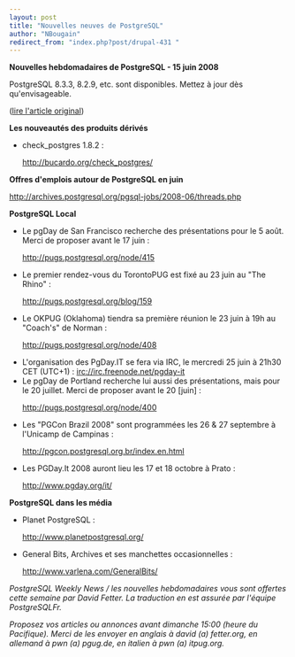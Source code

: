 ```yaml
---
layout: post
title: "Nouvelles neuves de PostgreSQL"
author: "NBougain"
redirect_from: "index.php?post/drupal-431 "
---
```



<p><strong>Nouvelles hebdomadaires de PostgreSQL - 15 juin 2008</strong></p>

<p>PostgreSQL 8.3.3, 8.2.9, etc. sont disponibles. Mettez à jour dès qu'envisageable.</p>

<p>(<a href="http://people.planetpostgresql.org/dfetter/index.php?/archives/177-PostgreSQL-Weekly-News-June-15-2008.html">lire l'article original</a>)</p>

<!--more-->


<strong>Les nouveautés des produits dérivés</strong>

<ul>

<li>check_postgres 1.8.2&nbsp;:

<a target="_blank" href="http://bucardo.org/check_postgres/">http://bucardo.org/check_postgres/</a></li>

</ul>

<!--break-->

<p><strong>Offres d'emplois autour de PostgreSQL en juin</strong></p>

<p><a target="_blank" href="http://archives.postgresql.org/pgsql-jobs/2008-06/threads.php">http://archives.postgresql.org/pgsql-jobs/2008-06/threads.php</a></p>

<p><strong>PostgreSQL Local</strong></p>

<ul>

<li>Le pgDay de San Francisco recherche des présentations pour le 5 août. Merci de proposer avant le 17 juin&nbsp;:

<a target="_blank" href="http://pugs.postgresql.org/node/415">http://pugs.postgresql.org/node/415</a></li>

<li>Le premier rendez-vous du TorontoPUG est fixé au 23 juin au "The Rhino"&nbsp;:

<a target="_blank" href="http://pugs.postgresql.org/blog/159">http://pugs.postgresql.org/blog/159</a></li>

<li>Le OKPUG (Oklahoma) tiendra sa première réunion le 23 juin à 19h au "Coach's" de Norman&nbsp;:

<a target="_blank" href="http://pugs.postgresql.org/node/408">http://pugs.postgresql.org/node/408</a></li>

<li>L'organisation des PgDay.IT se fera via IRC, le mercredi 25 juin à 21h30 CET (UTC+1)&nbsp;: <a href="irc://irc.freenode.net/pgday-it">irc://irc.freenode.net/pgday-it</a></li>

<li>Le pgDay de Portland recherche lui aussi des présentations, mais pour le 20 juillet. Merci de proposer avant le 20 [juin]&nbsp;:

<a target="_blank" href="http://pugs.postgresql.org/node/400">http://pugs.postgresql.org/node/400</a></li>

<li>Les "PGCon Brazil 2008" sont programmées les 26 &amp; 27 septembre à l'Unicamp de Campinas&nbsp;:

<a target="_blank" href="http://pgcon.postgresql.org.br/index.en.html">http://pgcon.postgresql.org.br/index.en.html</a></li>

<li>Les PGDay.It 2008 auront lieu les 17 et 18 octobre à Prato&nbsp;:

<a target="_blank" href="http://www.pgday.org/it/">http://www.pgday.org/it/</a></li>

</ul>

<p><strong>PostgreSQL dans les média</strong></p>

<ul>

<li>Planet PostgreSQL&nbsp;:

<a target="_blank" href="http://www.planetpostgresql.org/">http://www.planetpostgresql.org/</a></li>

<li>General Bits, Archives et ses manchettes occasionnelles&nbsp;:

<a target="_blank" href="http://www.varlena.com/GeneralBits/">http://www.varlena.com/GeneralBits/</a></li>

</ul>

<p><em>PostgreSQL Weekly News / les nouvelles hebdomadaires vous sont offertes cette semaine par David Fetter. La traduction en est assurée par l'équipe PostgreSQLFr.</em></p>

<p><em>Proposez vos articles ou annonces avant dimanche 15:00 (heure du Pacifique). Merci de les envoyer en anglais à david (a) fetter.org, en allemand à pwn (a) pgug.de, en italien à pwn (a) itpug.org.</em></p>